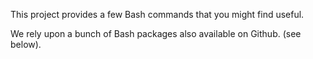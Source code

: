 This project provides a few Bash commands that you might find useful.

We rely upon a bunch of Bash packages also available on Github. (see below).
